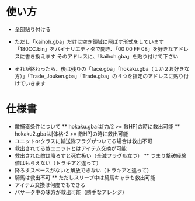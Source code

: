 # 使い方


* 全部貼り付ける

* ただし「kaihoh.gba」だけは空き領域に飛ばす形式をしています
「180CC.bin」をバイナリエディタで開き、「00 00 FF 08」を好きなアドレスに書き換えます
そのアドレスに、「kaihoh.gba」を貼り付けて下さい

* それが終わったら、後は残りの「face.gba」「hokaku.gba（１か２お好きな方）」「Trade_Jouken.gba」「Trade.gba」の４つを指定のアドレスに貼り付けていきます


# 仕様書
* 敵捕獲条件について
** hokaku.gbaは[力/2 >= 敵HP]の時に救出可能
** hokaku2.gbaは[体格-2 >= 敵HP]の時に救出可能
* ユニットorクラスに輸送隊フラグがついてる場合は救出不可
* 救出されてる敵ユニットとはアイテム交換が可能
* 救出された敵は降ろすと死亡扱い（全滅フラグも立つ）
** つまり撃破経験値はもらえない（トラキアと違って）
* 降ろすスペースがないと解放できない（トラキアと違って）
* 騎馬は救出不可
** ただしスリープ中は騎馬キャラも救出可能
* アイテム交換は何度でもできる
* バサーク中の味方が救出可能（勝手なアレンジ）